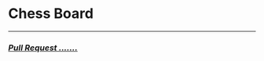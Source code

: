 # Chess Board

---
### ***[Pull Request .......](https://github.com/mhmadwrekat/chess-board/pull/1)***


